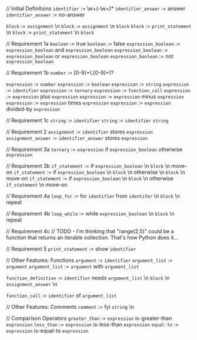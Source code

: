 // Initial Definitions
`identifier` := \w+(-\w+)*
`identifier_answer` := answer
`identifier_answer` := no-answer


`block` := `assignment` \n
`block` := `assignment` \n `block`
`block` := `print_statement` \n
`block` := `print_statement` \n `block`

// Requirement 1a
`boolean` := true
`boolean` := false
`expression_boolean` := `expression_boolean` and `expression_boolean`
`expression_boolean` := `expression_boolean` or `expression_boolean`
`expression_boolean` := not `expression_boolean`

// Requirement 1b
`number` := [0-9]+(\.[0-9]+)?

`expression` := `number`
`expression` := `boolean`
`expression` := `string`
`expression` := `identifier`
`expression` := `ternary`
`expression` := `function_call`
`expression` := `expression` plus `expression` 
`expression` := `expression` minus `expression` 
`expression` := `expression` times `expression` 
`expression` := `expression` divided-by `expression` 

// Requirement 1c
`string` := `identifier`
`string` := `identifier` `string`

// Requirement 2
`assignment` := `identifier` stores `expression`
`assignment_answer` := `identifier_answer` stores `expression`

// Requirement 3a
`ternary` := `expression` if `expression_boolean` otherwise `expression`

// Requirement 3b
`if_statement` := if `expression_boolean` \n `block` \n move-on
`if_statement` := if `expression_boolean` \n `block` \n otherwise \n `block` \n move-on
`if_statement` := if `expression_boolean` \n `block` \n otherwise `if_statement` \n move-on

// Requirement 4a
`loop_for` := for `identifier` from `identifer` \n `block` \n repeat

// Requirement 4b
`loop_while` := while `expression_boolean` \n `block` \n repeat

// Requirement 4c
// TODO - I'm thinking that "range(2,5)" could be a function that returns an iterable collection. That's how Python does it...

// Requirement 5
`print_statement` := show `identifier`

// Other Features: Functions
`argument` := `identifier`
`argument_list` := `argument`
`argument_list` := `argument` with `argument_list`

`function_definition` := `identifier` needs `argument_list` \n `block` \n `assignment_answer` \n

`function_call` := `identifier` of `argument_list`

// Other Features: Comments
`comment` := fyi `string` \n

// Comparison Operators
`greater_than` := `expression` is-greater-than `expression` 
`less_than` := `expression` is-less-than `expression` 
`equal-to` := `expression` is-equal-to `expression` 


